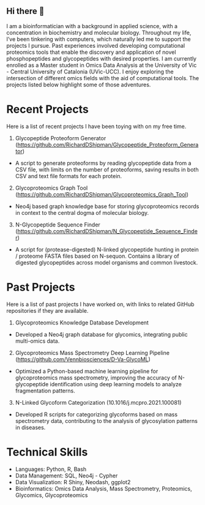 ## Hi there 👋

<!--
**RichardDShipman/RichardDShipman** is a ✨ _special_ ✨ repository because its `README.md` (this file) appears on your GitHub profile.
-->

I am a bioinformatician with a background in applied science, with a concentration in biochemistry and molecular biology. Throughout my life, I’ve been tinkering with computers, which naturally led me to support the projects I pursue. Past experiences involved developing computational proteomics tools that enable the discovery and application of novel phosphopeptides and glycopeptides with desired properties.  I am currently enrolled as a Master student in Omics Data Analysis at the University of Vic - Central University of Catalonia (UVic-UCC). I enjoy exploring the intersection of different omics fields with the aid of computational tools. The projects listed below highlight some of those adventures.

# Recent Projects

Here is a list of recent projects I have been toying with on my free time.

1. Glycopeptide Proteoform Generator (https://github.com/RichardDShipman/Glycopeptide_Proteoform_Generator)
- A script to generate proteoforms by reading glycopeptide data from a CSV file, with limits on the number of proteoforms, saving results in both CSV and text file formats for each protein.
2. Glycoproteomics Graph Tool (https://github.com/RichardDShipman/Glycoproteomics_Graph_Tool)
- Neo4j based graph knowledge base for storing glycoproteomics records in context to the central dogma of molecular biology.
3. N-Glycopeptide Sequence Finder (https://github.com/RichardDShipman/N_Glycopeptide_Sequence_Finder)
- A script for (protease-digested) N-linked glycopeptide hunting in protein / proteome FASTA files based on N-sequon. Contains a library of digested glycopeptides across model organisms and common livestock.

# Past Projects

Here is a list of past projects I have worked on, with links to related GitHub repositories if they are available. 

1.	Glycoproteomics Knowledge Database Development 
- Developed a Neo4j graph database for glycomics, integrating public multi-omics data.
2.	Glycoproteomics Mass Spectrometry Deep Learning Pipeline (https://github.com/Vennbiosciences/D-Va-GlycoML)
- Optimized a Python-based machine learning pipeline for glycoproteomics mass spectrometry, improving the accuracy of N-glycopeptide identification using deep learning models to analyze fragmentation patterns.
3.	N-Linked Glycoform Categorization (10.1016/j.mcpro.2021.100081)
- Developed R scripts for categorizing glycoforms based on mass spectrometry data, contributing to the analysis of glycosylation patterns in diseases.
  
# Technical Skills

- Languages: Python, R, Bash
- Data Management: SQL, Neo4j - Cypher
- Data Visualization: R Shiny, Neodash, ggplot2
- Bioinformatics: Omics Data Analysis, Mass Spectrometry, Proteomics, Glycomics, Glycoproteomics
